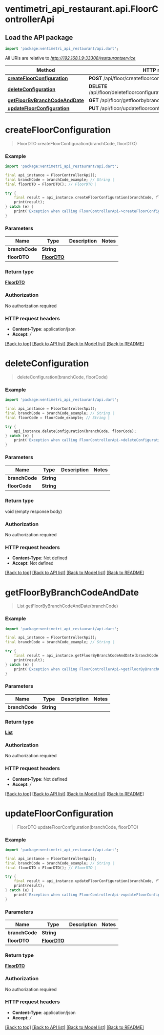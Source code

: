 # ventimetri_api_restaurant.api.FloorControllerApi

## Load the API package
```dart
import 'package:ventimetri_api_restaurant/api.dart';
```

All URIs are relative to *http://192.168.1.9:33308/restaurantservice*

Method | HTTP request | Description
------------- | ------------- | -------------
[**createFloorConfiguration**](FloorControllerApi.md#createfloorconfiguration) | **POST** /api/floor/createfloorconfiguration/{branchCode} | 
[**deleteConfiguration**](FloorControllerApi.md#deleteconfiguration) | **DELETE** /api/floor/deletefloorconfiguration/{branchCode}/{floorCode} | 
[**getFloorByBranchCodeAndDate**](FloorControllerApi.md#getfloorbybranchcodeanddate) | **GET** /api/floor/getfloorbybranchcodeanddate/{branchCode} | 
[**updateFloorConfiguration**](FloorControllerApi.md#updatefloorconfiguration) | **PUT** /api/floor/updatefloorconfiguration/{branchCode} | 


# **createFloorConfiguration**
> FloorDTO createFloorConfiguration(branchCode, floorDTO)



### Example
```dart
import 'package:ventimetri_api_restaurant/api.dart';

final api_instance = FloorControllerApi();
final branchCode = branchCode_example; // String | 
final floorDTO = FloorDTO(); // FloorDTO | 

try {
    final result = api_instance.createFloorConfiguration(branchCode, floorDTO);
    print(result);
} catch (e) {
    print('Exception when calling FloorControllerApi->createFloorConfiguration: $e\n');
}
```

### Parameters

Name | Type | Description  | Notes
------------- | ------------- | ------------- | -------------
 **branchCode** | **String**|  | 
 **floorDTO** | [**FloorDTO**](FloorDTO.md)|  | 

### Return type

[**FloorDTO**](FloorDTO.md)

### Authorization

No authorization required

### HTTP request headers

 - **Content-Type**: application/json
 - **Accept**: */*

[[Back to top]](#) [[Back to API list]](../README.md#documentation-for-api-endpoints) [[Back to Model list]](../README.md#documentation-for-models) [[Back to README]](../README.md)

# **deleteConfiguration**
> deleteConfiguration(branchCode, floorCode)



### Example
```dart
import 'package:ventimetri_api_restaurant/api.dart';

final api_instance = FloorControllerApi();
final branchCode = branchCode_example; // String | 
final floorCode = floorCode_example; // String | 

try {
    api_instance.deleteConfiguration(branchCode, floorCode);
} catch (e) {
    print('Exception when calling FloorControllerApi->deleteConfiguration: $e\n');
}
```

### Parameters

Name | Type | Description  | Notes
------------- | ------------- | ------------- | -------------
 **branchCode** | **String**|  | 
 **floorCode** | **String**|  | 

### Return type

void (empty response body)

### Authorization

No authorization required

### HTTP request headers

 - **Content-Type**: Not defined
 - **Accept**: Not defined

[[Back to top]](#) [[Back to API list]](../README.md#documentation-for-api-endpoints) [[Back to Model list]](../README.md#documentation-for-models) [[Back to README]](../README.md)

# **getFloorByBranchCodeAndDate**
> List<FloorDTO> getFloorByBranchCodeAndDate(branchCode)



### Example
```dart
import 'package:ventimetri_api_restaurant/api.dart';

final api_instance = FloorControllerApi();
final branchCode = branchCode_example; // String | 

try {
    final result = api_instance.getFloorByBranchCodeAndDate(branchCode);
    print(result);
} catch (e) {
    print('Exception when calling FloorControllerApi->getFloorByBranchCodeAndDate: $e\n');
}
```

### Parameters

Name | Type | Description  | Notes
------------- | ------------- | ------------- | -------------
 **branchCode** | **String**|  | 

### Return type

[**List<FloorDTO>**](FloorDTO.md)

### Authorization

No authorization required

### HTTP request headers

 - **Content-Type**: Not defined
 - **Accept**: */*

[[Back to top]](#) [[Back to API list]](../README.md#documentation-for-api-endpoints) [[Back to Model list]](../README.md#documentation-for-models) [[Back to README]](../README.md)

# **updateFloorConfiguration**
> FloorDTO updateFloorConfiguration(branchCode, floorDTO)



### Example
```dart
import 'package:ventimetri_api_restaurant/api.dart';

final api_instance = FloorControllerApi();
final branchCode = branchCode_example; // String | 
final floorDTO = FloorDTO(); // FloorDTO | 

try {
    final result = api_instance.updateFloorConfiguration(branchCode, floorDTO);
    print(result);
} catch (e) {
    print('Exception when calling FloorControllerApi->updateFloorConfiguration: $e\n');
}
```

### Parameters

Name | Type | Description  | Notes
------------- | ------------- | ------------- | -------------
 **branchCode** | **String**|  | 
 **floorDTO** | [**FloorDTO**](FloorDTO.md)|  | 

### Return type

[**FloorDTO**](FloorDTO.md)

### Authorization

No authorization required

### HTTP request headers

 - **Content-Type**: application/json
 - **Accept**: */*

[[Back to top]](#) [[Back to API list]](../README.md#documentation-for-api-endpoints) [[Back to Model list]](../README.md#documentation-for-models) [[Back to README]](../README.md)

